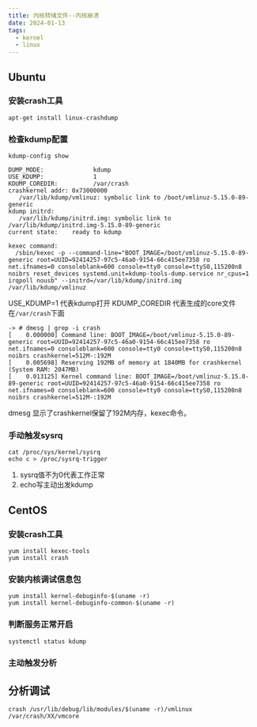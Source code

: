 ```yaml
---
title: 内核转储文件--内核崩溃
date: 2024-01-13
tags:
  - kernel
  - linux
---
```


## Ubuntu
### 安装crash工具
```console
apt-get install linux-crashdump
```
### 检查kdump配置
```console
kdump-config show

DUMP_MODE:              kdump
USE_KDUMP:              1
KDUMP_COREDIR:          /var/crash
crashkernel addr: 0x73000000
   /var/lib/kdump/vmlinuz: symbolic link to /boot/vmlinuz-5.15.0-89-generic
kdump initrd:
   /var/lib/kdump/initrd.img: symbolic link to /var/lib/kdump/initrd.img-5.15.0-89-generic
current state:    ready to kdump

kexec command:
  /sbin/kexec -p --command-line="BOOT_IMAGE=/boot/vmlinuz-5.15.0-89-generic root=UUID=92414257-97c5-46a0-9154-66c415ee7358 ro net.ifnames=0 consoleblank=600 console=tty0 console=ttyS0,115200n8 noibrs reset_devices systemd.unit=kdump-tools-dump.service nr_cpus=1 irqpoll nousb" --initrd=/var/lib/kdump/initrd.img /var/lib/kdump/vmlinuz
```

USE_KDUMP=1 代表kdump打开
KDUMP_COREDIR 代表生成的core文件在`/var/crash`下面

```console
-> # dmesg | grep -i crash
[    0.000000] Command line: BOOT_IMAGE=/boot/vmlinuz-5.15.0-89-generic root=UUID=92414257-97c5-46a0-9154-66c415ee7358 ro net.ifnames=0 consoleblank=600 console=tty0 console=ttyS0,115200n8 noibrs crashkernel=512M-:192M
[    0.005698] Reserving 192MB of memory at 1840MB for crashkernel (System RAM: 2047MB)
[    0.013125] Kernel command line: BOOT_IMAGE=/boot/vmlinuz-5.15.0-89-generic root=UUID=92414257-97c5-46a0-9154-66c415ee7358 ro net.ifnames=0 consoleblank=600 console=tty0 console=ttyS0,115200n8 noibrs crashkernel=512M-:192M
```

dmesg 显示了crashkernel保留了192M内存，kexec命令。
### 手动触发sysrq
```console
cat /proc/sys/kernel/sysrq
echo c > /proc/sysrq-trigger
```

1. sysrq值不为0代表工作正常
2. echo写主动出发kdump
## CentOS
### 安装crash工具
```console
yum install kexec-tools
yum install crash
```
### 安装内核调试信息包
```console
yum install kernel-debuginfo-$(uname -r)
yum install kernel-debuginfo-common-$(uname -r)
```
### 判断服务正常开启
```console
systemctl status kdump
```
### 主动触发分析

## 分析调试
```console
crash /usr/lib/debug/lib/modules/$(uname -r)/vmlinux /var/crash/XX/vmcore
```
